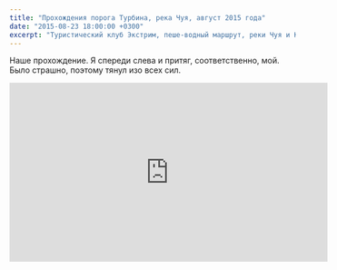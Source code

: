```yaml
---
title: "Прохождения порога Турбина, река Чуя, август 2015 года"
date: "2015-08-23 18:00:00 +0300"
excerpt: "Туристический клуб Экстрим, пеше-водный маршрут, реки Чуя и Катунь."
---
```


Наше прохождение. Я спереди слева и притяг, соответственно, мой. Было страшно, поэтому тянул изо всех сил.

<div class="video-wrapper">
  <iframe width="560" height="315" src="https://www.youtube.com/embed/GcKSTfjGsAI" frameborder="0" allow="accelerometer; autoplay; encrypted-media; gyroscope; picture-in-picture" allowfullscreen></iframe>
</div>


